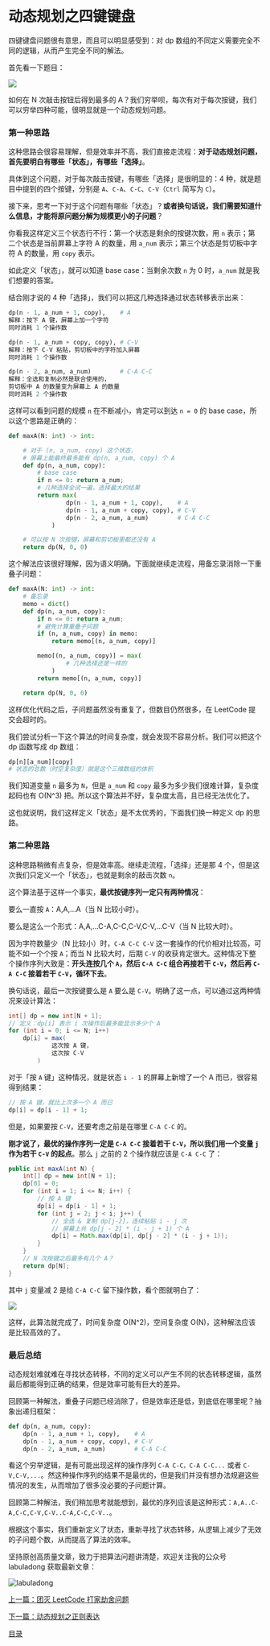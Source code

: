 # 动态规划之四键键盘

四键键盘问题很有意思，而且可以明显感受到：对 dp 数组的不同定义需要完全不同的逻辑，从而产生完全不同的解法。

首先看一下题目：

![](../pictures/4keyboard/title.png)

如何在 N 次敲击按钮后得到最多的 A？我们穷举呗，每次有对于每次按键，我们可以穷举四种可能，很明显就是一个动态规划问题。

### 第一种思路

这种思路会很容易理解，但是效率并不高，我们直接走流程：**对于动态规划问题，首先要明白有哪些「状态」，有哪些「选择」**。

具体到这个问题，对于每次敲击按键，有哪些「选择」是很明显的：4 种，就是题目中提到的四个按键，分别是 `A`、`C-A`、`C-C`、`C-V`（`Ctrl` 简写为 `C`）。

接下来，思考一下对于这个问题有哪些「状态」？**或者换句话说，我们需要知道什么信息，才能将原问题分解为规模更小的子问题**？

你看我这样定义三个状态行不行：第一个状态是剩余的按键次数，用 `n` 表示；第二个状态是当前屏幕上字符 A 的数量，用 `a_num` 表示；第三个状态是剪切板中字符 A 的数量，用 `copy` 表示。

如此定义「状态」，就可以知道 base case：当剩余次数 `n` 为 0 时，`a_num` 就是我们想要的答案。

结合刚才说的 4 种「选择」，我们可以把这几种选择通过状态转移表示出来：

```python
dp(n - 1, a_num + 1, copy),    # A
解释：按下 A 键，屏幕上加一个字符
同时消耗 1 个操作数

dp(n - 1, a_num + copy, copy), # C-V
解释：按下 C-V 粘贴，剪切板中的字符加入屏幕
同时消耗 1 个操作数

dp(n - 2, a_num, a_num)        # C-A C-C
解释：全选和复制必然是联合使用的，
剪切板中 A 的数量变为屏幕上 A 的数量
同时消耗 2 个操作数
```

这样可以看到问题的规模 `n` 在不断减小，肯定可以到达 `n = 0` 的 base case，所以这个思路是正确的：

```python
def maxA(N: int) -> int:

    # 对于 (n, a_num, copy) 这个状态，
    # 屏幕上能最终最多能有 dp(n, a_num, copy) 个 A
    def dp(n, a_num, copy):
        # base case
        if n <= 0: return a_num;
        # 几种选择全试一遍，选择最大的结果
        return max(
                dp(n - 1, a_num + 1, copy),    # A
                dp(n - 1, a_num + copy, copy), # C-V
                dp(n - 2, a_num, a_num)        # C-A C-C
            )

    # 可以按 N 次按键，屏幕和剪切板里都还没有 A
    return dp(N, 0, 0)
```

这个解法应该很好理解，因为语义明确。下面就继续走流程，用备忘录消除一下重叠子问题：

```python
def maxA(N: int) -> int:
    # 备忘录
    memo = dict()
    def dp(n, a_num, copy):
        if n <= 0: return a_num;
        # 避免计算重叠子问题
        if (n, a_num, copy) in memo:
            return memo[(n, a_num, copy)]

        memo[(n, a_num, copy)] = max(
                # 几种选择还是一样的
            )
        return memo[(n, a_num, copy)]

    return dp(N, 0, 0)
```

这样优化代码之后，子问题虽然没有重复了，但数目仍然很多，在 LeetCode 提交会超时的。

我们尝试分析一下这个算法的时间复杂度，就会发现不容易分析。我们可以把这个 dp 函数写成 dp 数组：

```python
dp[n][a_num][copy]
# 状态的总数（时空复杂度）就是这个三维数组的体积
```

我们知道变量 `n` 最多为 `N`，但是 `a_num` 和 `copy` 最多为多少我们很难计算，复杂度起码也有 O(N^3) 把。所以这个算法并不好，复杂度太高，且已经无法优化了。

这也就说明，我们这样定义「状态」是不太优秀的，下面我们换一种定义 dp 的思路。

### 第二种思路

这种思路稍微有点复杂，但是效率高。继续走流程，「选择」还是那 4 个，但是这次我们只定义一个「状态」，也就是剩余的敲击次数 `n`。

这个算法基于这样一个事实，**最优按键序列一定只有两种情况**：

要么一直按 `A`：A,A,...A（当 N 比较小时）。

要么是这么一个形式：A,A,...C-A,C-C,C-V,C-V,...C-V（当 N 比较大时）。

因为字符数量少（N 比较小）时，`C-A C-C C-V` 这一套操作的代价相对比较高，可能不如一个个按 `A`；而当 N 比较大时，后期 `C-V` 的收获肯定很大。这种情况下整个操作序列大致是：**开头连按几个 `A`，然后 `C-A C-C` 组合再接若干 `C-V`，然后再 `C-A C-C` 接着若干 `C-V`，循环下去**。

换句话说，最后一次按键要么是 `A` 要么是 `C-V`。明确了这一点，可以通过这两种情况来设计算法：

```java
int[] dp = new int[N + 1];
// 定义：dp[i] 表示 i 次操作后最多能显示多少个 A
for (int i = 0; i <= N; i++) 
    dp[i] = max(
            这次按 A 键，
            这次按 C-V
        )
```

对于「按 `A` 键」这种情况，就是状态 `i - 1` 的屏幕上新增了一个 A 而已，很容易得到结果：

```java
// 按 A 键，就比上次多一个 A 而已
dp[i] = dp[i - 1] + 1;
```
但是，如果要按 `C-V`，还要考虑之前是在哪里 `C-A C-C` 的。

**刚才说了，最优的操作序列一定是 `C-A C-C` 接着若干 `C-V`，所以我们用一个变量 `j` 作为若干 `C-V` 的起点**。那么 `j` 之前的 2 个操作就应该是 `C-A C-C` 了：
 
```java
public int maxA(int N) {
    int[] dp = new int[N + 1];
    dp[0] = 0;
    for (int i = 1; i <= N; i++) {
        // 按 A 键
        dp[i] = dp[i - 1] + 1;
        for (int j = 2; j < i; j++) {
            // 全选 & 复制 dp[j-2]，连续粘贴 i - j 次
            // 屏幕上共 dp[j - 2] * (i - j + 1) 个 A
            dp[i] = Math.max(dp[i], dp[j - 2] * (i - j + 1));
        }
    }
    // N 次按键之后最多有几个 A？
    return dp[N];
}
```

其中 `j` 变量减 2 是给 `C-A C-C` 留下操作数，看个图就明白了：

![](../pictures/4keyboard/1.jpg)

这样，此算法就完成了，时间复杂度 O(N^2)，空间复杂度 O(N)，这种解法应该是比较高效的了。

### 最后总结

动态规划难就难在寻找状态转移，不同的定义可以产生不同的状态转移逻辑，虽然最后都能得到正确的结果，但是效率可能有巨大的差异。

回顾第一种解法，重叠子问题已经消除了，但是效率还是低，到底低在哪里呢？抽象出递归框架：

```python
def dp(n, a_num, copy):
    dp(n - 1, a_num + 1, copy),    # A
    dp(n - 1, a_num + copy, copy), # C-V
    dp(n - 2, a_num, a_num)        # C-A C-C
```

看这个穷举逻辑，是有可能出现这样的操作序列 `C-A C-C，C-A C-C...` 或者 `C-V,C-V,...`。然这种操作序列的结果不是最优的，但是我们并没有想办法规避这些情况的发生，从而增加了很多没必要的子问题计算。

回顾第二种解法，我们稍加思考就能想到，最优的序列应该是这种形式：`A,A..C-A,C-C,C-V,C-V..C-A,C-C,C-V..`。

根据这个事实，我们重新定义了状态，重新寻找了状态转移，从逻辑上减少了无效的子问题个数，从而提高了算法的效率。

坚持原创高质量文章，致力于把算法问题讲清楚，欢迎关注我的公众号 labuladong 获取最新文章：

![labuladong](../pictures/labuladong.jpg)


[上一篇：团灭 LeetCode 打家劫舍问题](../动态规划系列/抢房子.md)

[下一篇：动态规划之正则表达](../动态规划系列/动态规划之正则表达.md)

[目录](../目录.md)